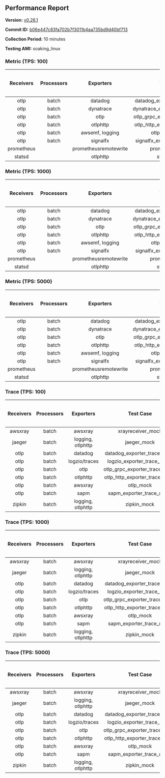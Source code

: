 ## Performance Report

**Version:** [v0.26.1](https://github.com/aws-observability/aws-otel-collector/releases/tag/v0.26.1)

**Commit ID:** [b06e447c83fa702b7f3011b4aa735bd9d40bf713](https://github.com/aws-observability/aws-otel-collector/commit/b06e447c83fa702b7f3011b4aa735bd9d40bf713)

**Collection Period:** 10 minutes

**Testing AMI:** soaking_linux


### Metric (TPS: 100)
| Receivers | Processors | Exporters | Test Case | Data Type | Instance Type | Avg CPU Usage (Percent) | Avg Memory Usage (Megabytes) | Max CPU Usage (Percent) | Max Memory Usage (Megabytes) |
|:---------:|:----------:|:---------:|:---------:|:---------:|:-------------:|:-----------------------:|:----------------------------:|:-----------------------:|:----------------------------:|
| otlp | batch | datadog | datadog_exporter_metric_mock | otlp | m5.2xlarge | 0.05 | 67.75 | 0.20 | 68.30 |
| otlp | batch | dynatrace | dynatrace_exporter_metric_mock | otlp | m5.2xlarge | 0.04 | 67.07 | 0.20 | 67.25 |
| otlp | batch | otlp | otlp_grpc_exporter_metric_mock | otlp | m5.2xlarge | 0.04 | 67.98 | 0.20 | 68.42 |
| otlp | batch | otlphttp | otlp_http_exporter_metric_mock | otlp | m5.2xlarge | 0.04 | 68.09 | 0.20 | 68.64 |
| otlp | batch | awsemf, logging | otlp_metric_mock | otlp | m5.2xlarge | 0.04 | 66.74 | 0.20 | 67.43 |
| otlp | batch | signalfx | signalfx_exporter_metric_mock | otlp | m5.2xlarge | 0.03 | 70.17 | 0.10 | 70.44 |
| prometheus |  | prometheusremotewrite | prometheus_mock | prometheus | m5.2xlarge | 0.10 | 81.93 | 0.30 | 83.28 |
| statsd |  | otlphttp | statsd_mock | statsd | m5.2xlarge | 0.01 | 66.50 | 0.10 | 67.06 |

### Metric (TPS: 1000)
| Receivers | Processors | Exporters | Test Case | Data Type | Instance Type | Avg CPU Usage (Percent) | Avg Memory Usage (Megabytes) | Max CPU Usage (Percent) | Max Memory Usage (Megabytes) |
|:---------:|:----------:|:---------:|:---------:|:---------:|:-------------:|:-----------------------:|:----------------------------:|:-----------------------:|:----------------------------:|
| otlp | batch | datadog | datadog_exporter_metric_mock | otlp | m5.2xlarge | 0.05 | 69.66 | 0.10 | 69.88 |
| otlp | batch | dynatrace | dynatrace_exporter_metric_mock | otlp | m5.2xlarge | 0.03 | 69.04 | 0.20 | 69.32 |
| otlp | batch | otlp | otlp_grpc_exporter_metric_mock | otlp | m5.2xlarge | 0.04 | 66.11 | 0.10 | 66.20 |
| otlp | batch | otlphttp | otlp_http_exporter_metric_mock | otlp | m5.2xlarge | 0.03 | 66.87 | 0.20 | 67.49 |
| otlp | batch | awsemf, logging | otlp_metric_mock | otlp | m5.2xlarge | 0.04 | 67.15 | 0.20 | 67.28 |
| otlp | batch | signalfx | signalfx_exporter_metric_mock | otlp | m5.2xlarge | 0.03 | 68.31 | 0.20 | 68.33 |
| prometheus |  | prometheusremotewrite | prometheus_mock | prometheus | m5.2xlarge | 1.05 | 111.20 | 1.70 | 116.78 |
| statsd |  | otlphttp | statsd_mock | statsd | m5.2xlarge | 0.01 | 68.22 | 0.10 | 68.30 |

### Metric (TPS: 5000)
| Receivers | Processors | Exporters | Test Case | Data Type | Instance Type | Avg CPU Usage (Percent) | Avg Memory Usage (Megabytes) | Max CPU Usage (Percent) | Max Memory Usage (Megabytes) |
|:---------:|:----------:|:---------:|:---------:|:---------:|:-------------:|:-----------------------:|:----------------------------:|:-----------------------:|:----------------------------:|
| otlp | batch | datadog | datadog_exporter_metric_mock | otlp | m5.2xlarge | 0.05 | 68.69 | 0.20 | 69.26 |
| otlp | batch | dynatrace | dynatrace_exporter_metric_mock | otlp | m5.2xlarge | 0.04 | 68.77 | 0.20 | 68.96 |
| otlp | batch | otlp | otlp_grpc_exporter_metric_mock | otlp | m5.2xlarge | 0.04 | 68.77 | 0.20 | 69.46 |
| otlp | batch | otlphttp | otlp_http_exporter_metric_mock | otlp | m5.2xlarge | 0.03 | 68.97 | 0.20 | 69.01 |
| otlp | batch | awsemf, logging | otlp_metric_mock | otlp | m5.2xlarge | 0.04 | 68.06 | 0.20 | 68.10 |
| otlp | batch | signalfx | signalfx_exporter_metric_mock | otlp | m5.2xlarge | 0.05 | 70.50 | 0.20 | 71.11 |
| prometheus |  | prometheusremotewrite | prometheus_mock | prometheus | m5.2xlarge | 6.03 | 223.48 | 10.20 | 268.91 |
| statsd |  | otlphttp | statsd_mock | statsd | m5.2xlarge | 0.01 | 67.16 | 0.10 | 67.85 |

### Trace (TPS: 100)
| Receivers | Processors | Exporters | Test Case | Data Type | Instance Type | Avg CPU Usage (Percent) | Avg Memory Usage (Megabytes) | Max CPU Usage (Percent) | Max Memory Usage (Megabytes) |
|:---------:|:----------:|:---------:|:---------:|:---------:|:-------------:|:-----------------------:|:----------------------------:|:-----------------------:|:----------------------------:|
| awsxray | batch | awsxray | xrayreceiver_mock | xray | m5.2xlarge | 4.25 | 80.18 | 4.50 | 81.47 |
| jaeger | batch | logging, otlphttp | jaeger_mock | jaeger | m5.2xlarge | 3.02 | 86.95 | 15.80 | 89.46 |
| otlp | batch | datadog | datadog_exporter_trace_mock | otlp | m5.2xlarge | 4.50 | 84.47 | 4.80 | 88.06 |
| otlp | batch | logzio/traces | logzio_exporter_trace_mock | otlp | m5.2xlarge | 4.61 | 81.04 | 5.10 | 82.90 |
| otlp | batch | otlp | otlp_grpc_exporter_trace_mock | otlp | m5.2xlarge | 2.95 | 133.74 | 4.00 | 186.97 |
| otlp | batch | otlphttp | otlp_http_exporter_trace_mock | otlp | m5.2xlarge | 4.78 | 81.80 | 5.20 | 83.26 |
| otlp | batch | awsxray | otlp_mock | otlp | m5.2xlarge | 3.57 | 81.79 | 3.80 | 83.28 |
| otlp | batch | sapm | sapm_exporter_trace_mock | otlp | m5.2xlarge | 3.73 | 94.76 | 3.90 | 96.37 |
| zipkin | batch | logging, otlphttp | zipkin_mock | zipkin | m5.2xlarge | 4.85 | 84.65 | 17.50 | 87.08 |

### Trace (TPS: 1000)
| Receivers | Processors | Exporters | Test Case | Data Type | Instance Type | Avg CPU Usage (Percent) | Avg Memory Usage (Megabytes) | Max CPU Usage (Percent) | Max Memory Usage (Megabytes) |
|:---------:|:----------:|:---------:|:---------:|:---------:|:-------------:|:-----------------------:|:----------------------------:|:-----------------------:|:----------------------------:|
| awsxray | batch | awsxray | xrayreceiver_mock | xray | m5.2xlarge | 18.26 | 85.19 | 18.70 | 88.24 |
| jaeger | batch | logging, otlphttp | jaeger_mock | jaeger | m5.2xlarge | 26.73 | 154.01 | 47.20 | 184.07 |
| otlp | batch | datadog | datadog_exporter_trace_mock | otlp | m5.2xlarge | 28.58 | 93.31 | 29.40 | 96.66 |
| otlp | batch | logzio/traces | logzio_exporter_trace_mock | otlp | m5.2xlarge | 27.52 | 82.12 | 28.00 | 84.95 |
| otlp | batch | otlp | otlp_grpc_exporter_trace_mock | otlp | m5.2xlarge | 26.14 | 679.14 | 41.40 | 1241.50 |
| otlp | batch | otlphttp | otlp_http_exporter_trace_mock | otlp | m5.2xlarge | 26.33 | 82.91 | 28.70 | 85.70 |
| otlp | batch | awsxray | otlp_mock | otlp | m5.2xlarge | 28.01 | 83.64 | 28.50 | 85.53 |
| otlp | batch | sapm | sapm_exporter_trace_mock | otlp | m5.2xlarge | 24.78 | 96.12 | 25.70 | 97.51 |
| zipkin | batch | logging, otlphttp | zipkin_mock | zipkin | m5.2xlarge | 35.70 | 267.57 | 54.50 | 347.55 |

### Trace (TPS: 5000)
| Receivers | Processors | Exporters | Test Case | Data Type | Instance Type | Avg CPU Usage (Percent) | Avg Memory Usage (Megabytes) | Max CPU Usage (Percent) | Max Memory Usage (Megabytes) |
|:---------:|:----------:|:---------:|:---------:|:---------:|:-------------:|:-----------------------:|:----------------------------:|:-----------------------:|:----------------------------:|
| awsxray | batch | awsxray | xrayreceiver_mock | xray | m5.2xlarge | 26.08 | 97.02 | 27.40 | 103.42 |
| jaeger | batch | logging, otlphttp | jaeger_mock | jaeger | m5.2xlarge | 25.77 | 179.98 | 42.80 | 214.64 |
| otlp | batch | datadog | datadog_exporter_trace_mock | otlp | m5.2xlarge | 118.98 | 93.38 | 121.00 | 103.76 |
| otlp | batch | logzio/traces | logzio_exporter_trace_mock | otlp | m5.2xlarge | 113.01 | 86.28 | 113.91 | 90.71 |
| otlp | batch | otlp | otlp_grpc_exporter_trace_mock | otlp | m5.2xlarge | 109.20 | 3263.95 | 166.50 | 5596.64 |
| otlp | batch | otlphttp | otlp_http_exporter_trace_mock | otlp | m5.2xlarge | 111.76 | 84.04 | 113.60 | 85.67 |
| otlp | batch | awsxray | otlp_mock | otlp | m5.2xlarge | 110.77 | 16150.03 | 374.28 | 29636.67 |
| otlp | batch | sapm | sapm_exporter_trace_mock | otlp | m5.2xlarge | 111.93 | 99.86 | 113.19 | 101.10 |
| zipkin | batch | logging, otlphttp | zipkin_mock | zipkin | m5.2xlarge | 35.21 | 384.90 | 51.00 | 504.78 |
